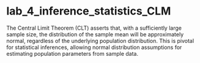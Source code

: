 # lab_4_inference_statistics_CLM
The Central Limit Theorem (CLT) asserts that, with a sufficiently large sample size, the distribution of the sample mean will be approximately normal, regardless of the underlying population distribution. This is pivotal for statistical inferences, allowing normal distribution assumptions for estimating population parameters from sample data.
